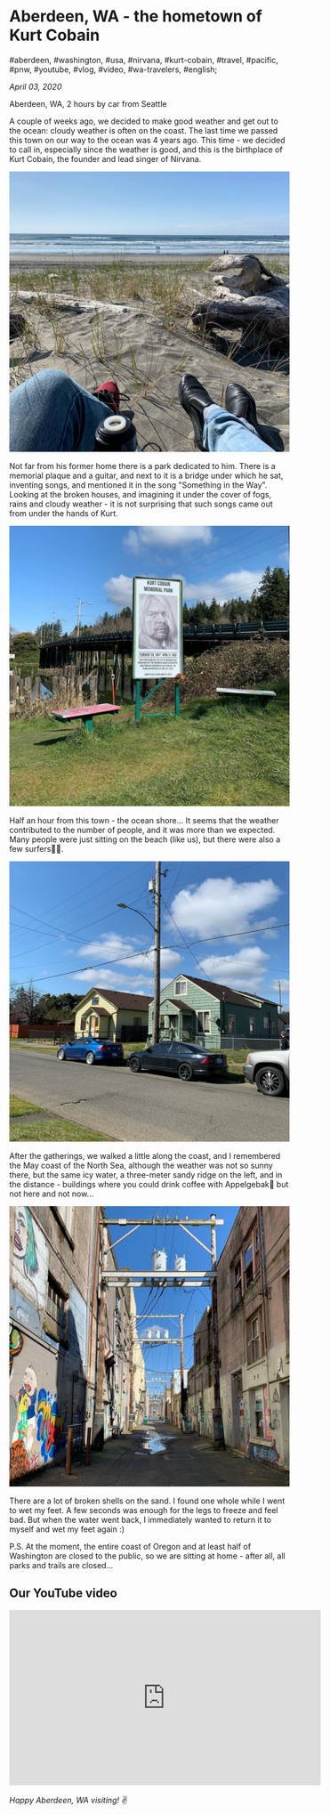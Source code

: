 # Aberdeen, WA - the hometown of Kurt Cobain

#aberdeen, #washington, #usa, #nirvana, #kurt-cobain, #travel, #pacific, #pnw, #youtube, #vlog, #video, #wa-travelers, #english;

_April 03, 2020_

Aberdeen, WA, 2 hours by car from Seattle

A couple of weeks ago, we decided to make good weather and get out to the ocean: cloudy weather is often on the coast. The last time we passed this town on our way to the ocean was 4 years ago. This time - we decided to call in, especially since the weather is good, and this is the birthplace of Kurt Cobain, the founder and lead singer of Nirvana.

![Aberdeen, WA - the hometown of Kurt Cobain 1](/images/aberdeen-wa-the-hometown-of-kurt-cobain/1.jpg "Aberdeen, WA - the hometown of Kurt Cobain 1")

Not far from his former home there is a park dedicated to him. There is a memorial plaque and a guitar, and next to it is a bridge under which he sat, inventing songs, and mentioned it in the song "Something in the Way". Looking at the broken houses, and imagining it under the cover of fogs, rains and cloudy weather - it is not surprising that such songs came out from under the hands of Kurt.

![Aberdeen, WA - the hometown of Kurt Cobain 2](/images/aberdeen-wa-the-hometown-of-kurt-cobain/2.jpg "Aberdeen, WA - the hometown of Kurt Cobain 2")

Half an hour from this town - the ocean shore... It seems that the weather contributed to the number of people, and it was more than we expected. Many people were just sitting on the beach (like us), but there were also a few surfers🏄‍♂️.

![Aberdeen, WA - the hometown of Kurt Cobain 3](/images/aberdeen-wa-the-hometown-of-kurt-cobain/3.jpg "Aberdeen, WA - the hometown of Kurt Cobain 3")

After the gatherings, we walked a little along the coast, and I remembered the May coast of the North Sea, although the weather was not so sunny there, but the same icy water, a three-meter sandy ridge on the left, and in the distance - buildings where you could drink coffee with Appelgebak🥧 but not here and not now...

![Aberdeen, WA - the hometown of Kurt Cobain 4](/images/aberdeen-wa-the-hometown-of-kurt-cobain/4.jpg "Aberdeen, WA - the hometown of Kurt Cobain 4")

There are a lot of broken shells on the sand. I found one whole while I went to wet my feet. A few seconds was enough for the legs to freeze and feel bad. But when the water went back, I immediately wanted to return it to myself and wet my feet again :)

P.S. At the moment, the entire coast of Oregon and at least half of Washington are closed to the public, so we are sitting at home - after all, all parks and trails are closed...

## Our YouTube video

<iframe width="560" height="315" src="https://www.youtube.com/embed/2I6AeEajx2o" title="YouTube video player" frameborder="0" allow="accelerometer; autoplay; clipboard-write; encrypted-media; gyroscope; picture-in-picture" allowfullscreen></iframe>

_Happy Aberdeen, WA visiting!_ :v:
